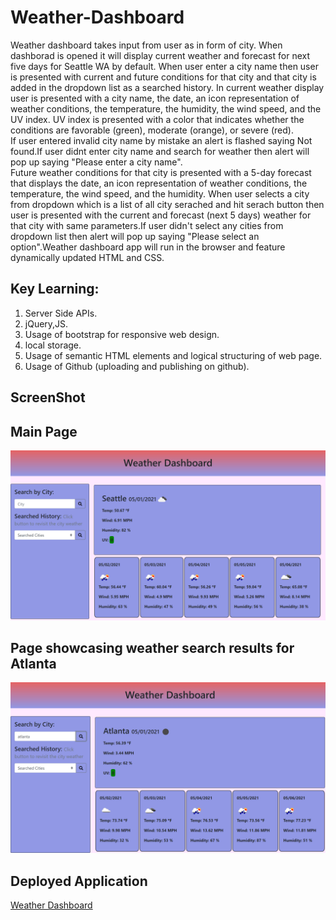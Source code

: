 # Weather-Dashboard

Weather dashboard takes input from user as in form of city. When dashborad is opened it will display current weather and forecast for next five days for Seattle WA by default. When user enter a city name then user is presented with current and future conditions for that city and that city is added in the dropdown list as a searched history. In current weather display user is presented with a city name, the date, an icon representation of weather conditions, the temperature, the humidity, the wind speed, and the UV index. UV index is presented with a color that indicates whether the conditions are favorable (green), moderate (orange), or severe (red).  
If user entered invalid city name by mistake an alert is flashed saying Not found.If user didnt enter city name and search for weather then alert will pop up saying "Please enter a city name".  
Future weather conditions for that city is presented with a 5-day forecast that displays the date, an icon representation of weather conditions, the temperature, the wind speed, and the humidity.
When user selects a city from dropdown which is a list of all city serached and hit serach button then user is presented with the current and forecast (next 5 days) weather for that city with same parameters.If user didn't select any cities from dropdown list then alert will pop up saying "Please select an option".Weather dashboard app will run in the browser and feature dynamically updated HTML and CSS.

## Key Learning:

1. Server Side APIs.
2. jQuery,JS.
3. Usage of bootstrap for responsive web design.
4. local storage.
5. Usage of semantic HTML elements and logical structuring of web page.
6. Usage of Github (uploading and publishing on github).

## ScreenShot

## Main Page

![Weather Dashboard](assets/images/mainpage.png)

## Page showcasing weather search results for Atlanta

![Weather Dashboard](assets/images/mainpage2.png)

## Deployed Application

[Weather Dashboard]()
